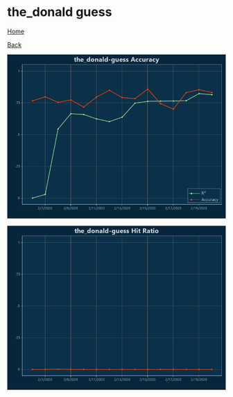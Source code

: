# the_donald guess

[Home](../index.md)

[Back](the_donald.md)

![the_donald-guess R²](../images/the_donald_guess_Accuracy.png "the_donald-guess R²")

![the_donald-guess Hit Ratio](../images/the_donald_guess_HitRatio.png "the_donald-guess Hit Ratio")

